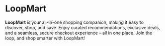 # LoopMart
**LoopMart** is your all-in-one shopping companion, making it easy to discover, shop, and save. Enjoy curated recommendations, exclusive deals, and a seamless, secure checkout experience – all in one place. Join the loop, and shop smarter with LoopMart!

